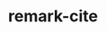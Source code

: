 ---
kind: project
title:  remark-cite
titleDisplay: <code>remark-cite</code>

published: true
datePublished: May 19, 2021

tags:  [frontend]
tools: [typescript]
url: https://github.com/benrbray/remark-cite
imageThumbnail: /images/thumbnails/remark-cite.png
github_url: https://github.com/benrbray/remark-cite
summary: A collection of plugins for the <a href="https://github.com/remarkjs/remark"><code>remark</code></a> markdown processor adding support for <a href="https://pandoc.org/MANUAL.html#extension-citations"><code>pandoc</code>-style</a> inline citation syntax and bibliography formatting.
---